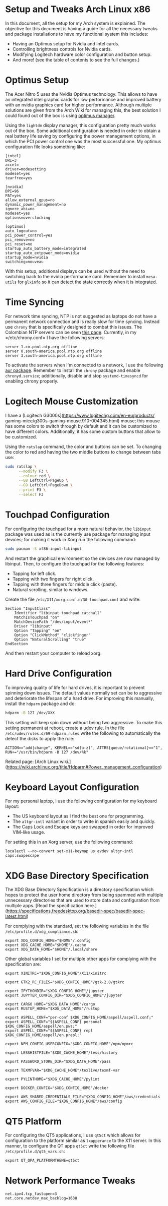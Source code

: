 # Setup and Tweaks Arch Linux x86

In this document, all the setup for my Arch system is explained. The objective
for this document is having a guide for all the necessary tweaks and package
installations to have my functional system this includes:

- Having an Optimus setup for Nvidia and Intel cards.
- Controlling brightness controls for Nvidia cards.
- Modifying Logitech hardware color configuration and button setup.
- And more! (see the table of contents to see the full changes.)

# Optimus Setup
The Acer Nitro 5 uses the Nvidia Optimus technology. This allows to have an integrated
intel graphic cards for low performance and improved battery with an nvidia graphics
card for higher performance. Although multiple solutions are given from the Arch Wiki
for managing this, the best solution I could found out of the box is using
[optimus manager](https://github.com/Askannz/optimus-manager).

Using the `lightdm` display manager, this configuration pretty much works out of the
box. Some additional configuration is needed in order to obtain a real battery life
saving by configuring the power management options, in which the PCI power control one
was the most successful one. My optimus configuration file looks something like:

```
[intel]
DRI=3
accel=
driver=modesetting
modeset=yes
tearfree=yes

[nvidia]
DPI=96
PAT=yes
allow_external_gpus=no
dynamic_power_management=no
ignore_abi=no
modeset=yes
options=overclocking

[optimus]
auto_logout=no
pci_power_control=yes
pci_remove=no
pci_reset=no
startup_auto_battery_mode=integrated
startup_auto_extpower_mode=nvidia
startup_mode=nvidia
switching=nouveau
```

With this setup, additional displays can be used without the need to switching back to
the nvidia performance card. Remember to install `mesa-utils` for `glxinfo` so it can
detect the state correctly when it is integrated.

# Time Syncing
For network time syncing, NTP is not suggested as laptops do not have a permanent
network connection and is really slow for time syncing. Instead use `chrony` that is
specifically designed to combat this issues. The Colombian NTP servers can be seen
[this page](https://www.ntppool.org/zone/co). Currently, in my =/etc/chrony.conf= I
have the following servers:

```
server 1.co.pool.ntp.org offline
server 0.south-america.pool.ntp.org offline
server 3.south-america.pool.ntp.org offline
```

To activate the servers when I'm connected to a network, I use the following
[aur package](https://aur.archlinux.org/packages/networkmanager-dispatcher-chrony/).
Remember to install the `chrony` package and enable `chronyd.service`;
additionally, disable and stop `systemd-timesyncd` for enabling chrony properly.

# Logitech Mouse Customization
I have a [Logitech G3000s](https://www.logitechg.com/en-eu/products/
gaming-mice/g300s-gaming-mouse.910-004345.html) mouse; this mouse has some colors to
switch through by default and it can be customized to have different colors.
Additionally, it has some custom buttons that allow to be customized.

Using the `ratslap` command, the color and buttons can be set. To changing the
color to red and having the two middle buttons to change between tabs use:

```bash
sudo ratslap \
      --modify F3 \
      --colour red \
      --G8 LeftCtrl+PageUp \
      --G9 LeftCtrl+PageDown \
      --print F3 \
      --select F3
```

# Touchpad Configuration
For configuring the touchpad for a more natural behavior, the `libinput` package was
used as is the currently use package for managing input devices; for making it work in
Xorg run the following command:

``` bash
sudo pacman -S xf86-input-libinput
```

And restart the graphical environment so the devices are now managed by libinput. Then,
to configure the touchpad for the following features:

- Tapping for left click.
- Tapping with two fingers for right click.
- Tapping with three fingers for middle click (paste).
- Natural scrolling, similar to windows.

Create the file `/etc/X11/xorg.conf.d/30-touchpad.conf` and write:

```
Section "InputClass"
    Identifier "libinput touchpad catchall"
    MatchIsTouchpad "on"
    MatchDevicePath "/dev/input/event*"
    Driver "libinput"
    Option "Tapping" "on"
    Option "ClickMethod" "clickfinger"
    Option "NaturalScrolling" "true"
EndSection
```

And then restart your computer to reload xorg.

# Hard Drive Configuration
To improving quality of life for hard drives, it is important to prevent spinning down
issues. The default values normally set can be to aggressive and deteriorate the
lifespan of a hard drive. For improving this manually, install the `hdparm` package and
do:

``` bash
hdparm -B 127 /dev/XXX
```

This setting will keep spin down without being two aggressive. To make this setting
permanent at reboot, create a udev rule. In the file `/etc/udev/rules.d/69-hdparm.rules`
write the following to automatically the detect the disks to apply the rule:

```
ACTION=="add|change", KERNEL=="sd[a-z]", ATTRS{queue/rotational}=="1", RUN+="/usr/bin/hdparm -B 127 /dev/%k"
```

Related page:
[Arch Linux wiki.]\
(https://wiki.archlinux.org/title/Hdparm#Power_management_configuration)

# Keyboard Layout Configuration
For my personal laptop, I use the following configuration for my keyboard layout:
- The US keyboard layout as I find the best one for programming.
- The `altgr-intl` variant in order to write in spanish easily and quickly.
- The Caps Lock and Escape keys are swapped in order for improved VIM-like usage.

For setting this in an Xorg server, use the following command:

```
localectl --no-convert set-x11-keymap us evdev altgr-intl caps:swapescape
```

# XDG Base Directory Specification
The XDG Base Directory Specification is a directory specification which hopes to protect
the user home directory from being spammed with multiple unnecessary directories that
are used to store data and configuration from multiple apps.
[Read the specification here.]\
(https://specifications.freedesktop.org/basedir-spec/basedir-spec-latest.html)

For complying with the standard, set the following variables in the file
`/etc/profile.d/xdg_compliance.sh`:

```
export XDG_CONFIG_HOME="$HOME"/.config
export XDG_CACHE_HOME="$HOME"/.cache
export XDG_DATA_HOME="$HOME"/.local/share
```

Other global variables I set for multiple other apps for complying with the
specification are:

```
export XINITRC="$XDG_CONFIG_HOME"/X11/xinitrc

export GTK2_RC_FILES="$XDG_CONFIG_HOME"/gtk-2.0/gtkrc

export IPYTHONDIR="$XDG_CONFIG_HOME"/jupyter
export JUPYTER_CONFIG_DIR="$XDG_CONFIG_HOME"/jupyter

export CARGO_HOME="$XDG_DATA_HOME"/cargo
export RUSTUP_HOME="$XDG_DATA_HOME"/rustup

export ASPELL_CONF="per-conf $XDG_CONFIG_HOME/aspell/aspell.conf;"
export ASPELL_CONF="${ASPELL_CONF} personal $XDG_CONFIG_HOME/aspell/en.pws;"
export ASPELL_CONF="${ASPELL_CONF} repl $XDG_CONFIG_HOME/aspell/en.prepl;"

export NPM_CONFIG_USERCONFIG="$XDG_CONFIG_HOME"/npm/npmrc

export LESSHISTFILE="$XDG_CACHE_HOME"/less/history

export PASSWORD_STORE_DIR="$XDG_DATA_HOME"/pass

export TEXMFVAR="$XDG_CACHE_HOME"/texlive/texmf-var

export PYLINTHOME="$XDG_CACHE_HOME"/pylint

export DOCKER_CONFIG="$XDG_CONFIG_HOME"/docker

export AWS_SHARED_CREDENTIALS_FILE="$XDG_CONFIG_HOME"/aws/credentials
export AWS_CONFIG_FILE="$XDG_CONFIG_HOME"/aws/config
```

# QT5 Platform
For configuring the QT5 applications, I use `qt5ct` which allows for configuration to
the platform similar as `lxapperance` to the X11 server. In this manner, to configure
the QT apps `qt5ct` write the following file `/etc/profile.d/qt5_vars.sh`:

```
export QT_QPA_PLATFORMTHEME=qt5ct
```

# Network Performance Tweaks
```
net.ipv4.tcp_fastopen=3
net.core.netdev_max_backlog=1638
```
